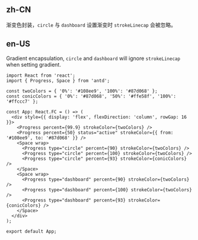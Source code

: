 ## zh-CN

渐变色封装，`circle` 与 `dashboard` 设置渐变时 `strokeLinecap` 会被忽略。

## en-US

Gradient encapsulation, `circle` and `dashboard` will ignore `strokeLinecap` when setting gradient.
```tsx
import React from 'react';
import { Progress, Space } from 'antd';

const twoColors = { '0%': '#108ee9', '100%': '#87d068' };
const conicColors = { '0%': '#87d068', '50%': '#ffe58f', '100%': '#ffccc7' };

const App: React.FC = () => (
  <div style={{ display: 'flex', flexDirection: 'column', rowGap: 16 }}>
    <Progress percent={99.9} strokeColor={twoColors} />
    <Progress percent={50} status="active" strokeColor={{ from: '#108ee9', to: '#87d068' }} />
    <Space wrap>
      <Progress type="circle" percent={90} strokeColor={twoColors} />
      <Progress type="circle" percent={100} strokeColor={twoColors} />
      <Progress type="circle" percent={93} strokeColor={conicColors} />
    </Space>
    <Space wrap>
      <Progress type="dashboard" percent={90} strokeColor={twoColors} />
      <Progress type="dashboard" percent={100} strokeColor={twoColors} />
      <Progress type="dashboard" percent={93} strokeColor={conicColors} />
    </Space>
  </div>
);

export default App;
```
